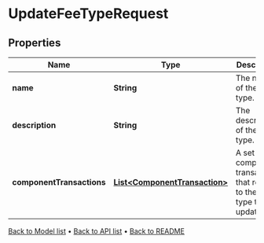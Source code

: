 

# UpdateFeeTypeRequest


## Properties

| Name | Type | Description | Notes |
|------------ | ------------- | ------------- | -------------|
|**name** | **String** | The name of the fee type. |  |
|**description** | **String** | The description of the fee type. |  [optional] |
|**componentTransactions** | [**List&lt;ComponentTransaction&gt;**](ComponentTransaction.md) | A set of component transactions that relate to the fee type to be updated. |  |



[Back to Model list](../README.md#documentation-for-models) &#8226; [Back to API list](../README.md#documentation-for-api-endpoints) &#8226; [Back to README](../README.md)


